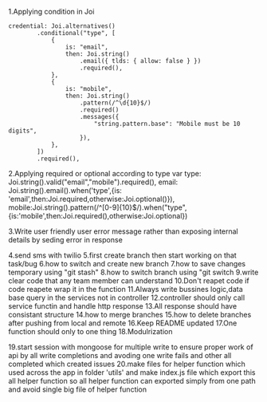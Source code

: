 1.Applying condition in Joi
	
	credential: Joi.alternatives()
			.conditional("type", [
				{
					is: "email",
					then: Joi.string()
						.email({ tlds: { allow: false } })
						.required(),
				},
				{
					is: "mobile",
					then: Joi.string()
						.pattern(/^\d{10}$/)
						.required()
						.messages({
							"string.pattern.base": "Mobile must be 10 digits",
						}),
				},
			])
			.required(),
			
2.Applying required or optional according to type var
type: Joi.string().valid("email","mobile").required(),
	email: Joi.string().email().when('type',{is: 'email',then:Joi.required,otherwise:Joi.optional()}),
	mobile:Joi.string().pattern(/^[0-9]{10}$/).when("type",{is:'mobile',then:Joi.required(),otherwise:Joi.optional})

3.Write user friendly user error message rather than exposing internal details by seding error in response

4.send sms with twilio
5.first create branch then start working on that task/bug
6.how to switch and create new branch
7.how to save changes temporary using "git stash"
8.how to switch branch using "git switch <branch-name>
9.write clear code that any team member can understand
10.Don't reapet code if code reapete wrap it in the function 
11.Always write bussines logic,data base query in the services not in controller
12.controller should only call service functin and handle http response
13.All response should have consistant structure
14.how to merge branches
15.how to delete branches after pushing from local and remote
16.Keep README updated
17.One function should only to one thing
18.Modulrization

19.start session with mongoose for multiple write to ensure proper work of api by all write completions and avoding
one write fails and other all completed which created issues
20.make files for helper function which used across the app in folder 'utils' and make index.js file which export this all
helper function so all helper function can exported simply from one path and avoid single big file of helper function 


